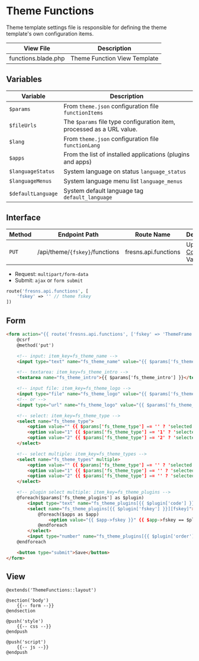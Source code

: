 # Theme Functions

Theme template settings file is responsible for defining the theme template's own configuration items.

| View File | Description |
| --- | --- |
| functions.blade.php | Theme Function View Template |

## Variables

| Variable | Description |
| --- | --- |
| `$params` | From `theme.json` configuration file `functionItems` |
| `$fileUrls` | The `$params` file type configuration item, processed as a URL value. |
| `$lang` | From `theme.json` configuration file `functionLang` |
| `$apps` | From the list of installed applications (plugins and apps) |
| `$languageStatus` | System language on status `language_status` |
| `$languageMenus` | System language menu list `language_menus` |
| `$defaultLanguage` | System default language tag `default_language` |

## Interface

| Method | Endpoint Path | Route Name | Description |
| --- | --- | --- | --- |
| `PUT` | /api/theme/`{fskey}`/functions | fresns.api.functions | Update [Config Item](https://docs.fresns.com/open-source/database/systems/configs.html) Values |

- Request: `multipart/form-data`
- Submit: `ajax` or `form submit`

```php
route('fresns.api.functions', [
    'fskey' => '' // theme fskey
])
```

## Form

```html
<form action="{{ route('fresns.api.functions', ['fskey' => 'ThemeFrame']) }}" method="post" enctype="multipart/form-data">
    @csrf
    @method('put')

    <!-- input: item_key=fs_theme_name -->
    <input type="text" name="fs_theme_name" value="{{ $params['fs_theme_name'] }}">

    <!-- textarea: item_key=fs_theme_intro -->
    <textarea name="fs_theme_intro">{{ $params['fs_theme_intro'] }}</textarea>

    <!-- input file: item_key=fs_theme_logo -->
    <input type="file" name="fs_theme_logo" value="{{ $params['fs_theme_logo'] }}">
    <!-- or -->
    <input type="url" name="fs_theme_logo" value="{{ $params['fs_theme_logo'] }}">

    <!-- select: item_key=fs_theme_type -->
    <select name="fs_theme_type">
        <option value="" {{ $params['fs_theme_type'] == '' ? 'selected' : '' }}>Null</option>
        <option value="1" {{ $params['fs_theme_type'] == '1' ? 'selected' : '' }}>One</option>
        <option value="2" {{ $params['fs_theme_type'] == '2' ? 'selected' : '' }}>Two</option>
    </select>

    <!-- select multiple: item_key=fs_theme_types -->
    <select name="fs_theme_types" multiple>
        <option value="" {{ $params['fs_theme_type'] == '' ? 'selected' : '' }}>Null</option>
        <option value="1" {{ $params['fs_theme_type'] == '' ? 'selected' : '' }}>One</option>
        <option value="2" {{ $params['fs_theme_type'] == '' ? 'selected' : '' }}>Two</option>
    </select>

    <!-- plugin select multiple: item_key=fs_theme_plugins -->
    @foreach($params['fs_theme_plugins'] as $plugin)
        <input type="text" name="fs_theme_plugins[{{ $plugin['code'] }}][code]">
        <select name="fs_theme_plugins[{{ $plugin['fskey'] }}][fskey]">
            @foreach($apps as $app)
                <option value="{{ $app->fskey }}" {{ $app->fskey == $plugin['fskey'] ? 'selected' : '' }}>{{ $app->name }}</option>
            @endforeach
        </select>
        <input type="number" name="fs_theme_plugins[{{ $plugin['order'] }}][order]">
    @endforeach

    <button type="submit">Save</button>
</form>
```

## View

```blade
@extends('ThemeFunctions::layout')

@section('body')
    {{-- form --}}
@endsection

@push('style')
    {{-- css --}}
@endpush

@push('script')
    {{-- js --}}
@endpush
```
